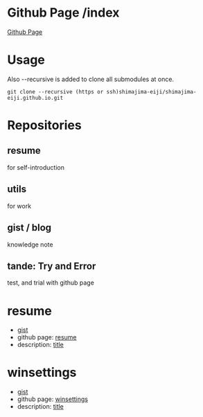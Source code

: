 # Github Page /index
[Github Page](https://github.nomuraya.work)

# Usage
Also --recursive is added to clone all submodules at once.
```
git clone --recursive (https or ssh)shimajima-eiji/shimajima-eiji.github.io.git
```

# Repositories
## resume
for self-introduction

## utils
for work

## gist / blog
knowledge note

## tande: Try and Error
test, and trial with github page

# resume
- [gist](https://github.com/shimajima-eiji/resume)
- github page: [resume](https://github.nomuraya.work/gist/resume)
- description: [title](https://nomuraya.work/techzine/)
# winsettings
- [gist](https://github.com/shimajima-eiji/WinSettings)
- github page: [winsettings](https://github.nomuraya.work/gist/winsettings)
- description: [title](https://nomuraya.work/techzine/)

